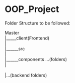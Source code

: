# OOP_Project

Folder Structure to be followed:

Master
<br>
  |_____client(Frontend)
  <br>
  |     <br>    |______src
  <br>
  | <br>      |______components ...(folders)
  <br>
  |          
  <br>
  |...(backend folders)
